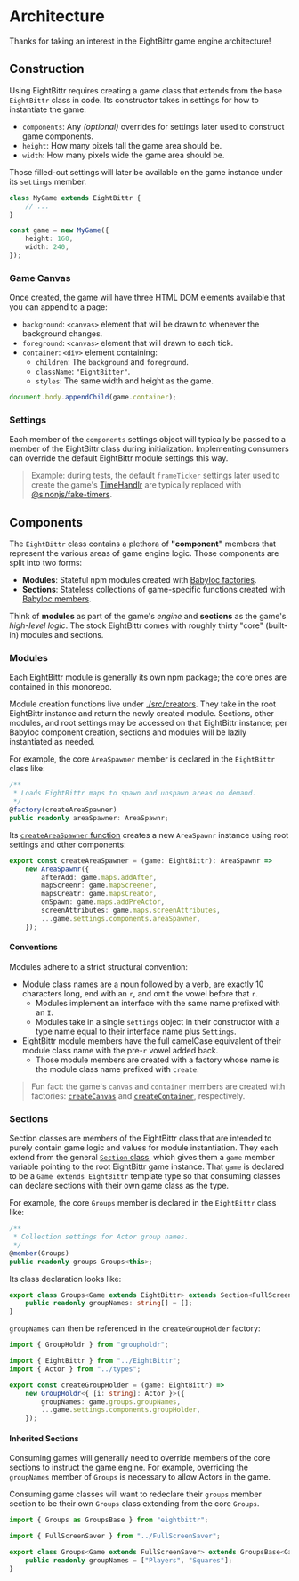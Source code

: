 # Architecture

Thanks for taking an interest in the EightBittr game engine architecture!

## Construction

Using EightBittr requires creating a game class that extends from the base `EightBittr` class in code.
Its constructor takes in settings for how to instantiate the game:

-   `components`: Any _(optional)_ overrides for settings later used to construct game components.
-   `height`: How many pixels tall the game area should be.
-   `width`: How many pixels wide the game area should be.

Those filled-out settings will later be available on the game instance under its `settings` member.

```ts
class MyGame extends EightBittr {
    // ...
}

const game = new MyGame({
    height: 160,
    width: 240,
});
```

### Game Canvas

Once created, the game will have three HTML DOM elements available that you can append to a page:

-   `background`: `<canvas>` element that will be drawn to whenever the background changes.
-   `foreground`: `<canvas>` element that will drawn to each tick.
-   `container`: `<div>` element containing:
    -   `children`: The `background` and `foreground`.
    -   `className`: `"EightBitter"`.
    -   `styles`: The same width and height as the game.

```ts
document.body.appendChild(game.container);
```

### Settings

Each member of the `components` settings object will typically be passed to a member of the EightBittr class during initialization.
Implementing consumers can override the default EightBittr module settings this way.

> Example: during tests, the default `frameTicker` settings later used to create the game's [TimeHandlr](../../timehandlr/README.md) are typically replaced with [@sinonjs/fake-timers](https://github.com/sinonjs/fake-timers).

## Components

The `EightBittr` class contains a plethora of **"component"** members that represent the various areas of game engine logic.
Those components are split into two forms:

-   **Modules**: Stateful npm modules created with [BabyIoc factories](../../babyioc/README.md#factories).
-   **Sections**: Stateless collections of game-specific functions created with [BabyIoc members](../../babyioc/README.md#usage).

Think of **modules** as part of the game's _engine_ and **sections** as the game's _high-level logic_.
The stock EightBittr comes with roughly thirty "core" (built-in) modules and sections.

### Modules

Each EightBittr module is generally its own npm package; the core ones are contained in this monorepo.

Module creation functions live under [./src/creators](./src/creators).
They take in the root EightBittr instance and return the newly created module.
Sections, other modules, and root settings may be accessed on that EightBittr instance; per BabyIoc component creation, sections and modules will be lazily instantiated as needed.

For example, the core `AreaSpawner` member is declared in the `EightBittr` class like:

```ts
/**
 * Loads EightBittr maps to spawn and unspawn areas on demand.
 */
@factory(createAreaSpawner)
public readonly areaSpawner: AreaSpawnr;
```

Its [`createAreaSpawner` function](../src/creators/createAreaSpawner.ts) creates a new `AreaSpawnr` instance using root settings and other components:

```ts
export const createAreaSpawner = (game: EightBittr): AreaSpawnr =>
    new AreaSpawnr({
        afterAdd: game.maps.addAfter,
        mapScreenr: game.mapScreener,
        mapsCreatr: game.mapsCreator,
        onSpawn: game.maps.addPreActor,
        screenAttributes: game.maps.screenAttributes,
        ...game.settings.components.areaSpawner,
    });
```

#### Conventions

Modules adhere to a strict structural convention:

-   Module class names are a noun followed by a verb, are exactly 10 characters long, end with an `r`, and omit the vowel before that `r`.
    -   Modules implement an interface with the same name prefixed with an `I`.
    -   Modules take in a single `settings` object in their constructor with a type name equal to their interface name plus `Settings`.
-   EightBittr module members have the full camelCase equivalent of their module class name with the pre-`r` vowel added back.
    -   Those module members are created with a factory whose name is the module class name prefixed with `create`.

> Fun fact: the game's `canvas` and `container` members are created with factories: [`createCanvas`](../src/creators/createCanvas.ts) and [`createContainer`](../src/creators/createContainer.ts), respectively.

### Sections

Section classes are members of the EightBittr class that are intended to purely contain game logic and values for module instantiation.
They each extend from the general [`Section` class](../src/sections/Section.ts), which gives them a `game` member variable pointing to the root EightBittr game instance.
That `game` is declared to be a `Game extends EightBittr` template type so that consuming classes can declare sections with their own game class as the type.

For example, the core `Groups` member is declared in the `EightBittr` class like:

```ts
/**
 * Collection settings for Actor group names.
 */
@member(Groups)
public readonly groups Groups<this>;
```

Its class declaration looks like:

```ts
export class Groups<Game extends EightBittr> extends Section<FullScreenSaver> {
    public readonly groupNames: string[] = [];
}
```

`groupNames` can then be referenced in the `createGroupHolder` factory:

```ts
import { GroupHoldr } from "groupholdr";

import { EightBittr } from "../EightBittr";
import { Actor } from "../types";

export const createGroupHolder = (game: EightBittr) =>
    new GroupHoldr<{ [i: string]: Actor }>({
        groupNames: game.groups.groupNames,
        ...game.settings.components.groupHolder,
    });
```

#### Inherited Sections

Consuming games will generally need to override members of the core sections to instruct the game engine.
For example, overriding the `groupNames` member of `Groups` is necessary to allow Actors in the game.

Consuming game classes will want to redeclare their `groups` member section to be their own `Groups` class extending from the core `Groups`.

```ts
import { Groups as GroupsBase } from "eightbittr";

import { FullScreenSaver } from "../FullScreenSaver";

export class Groups<Game extends FullScreenSaver> extends GroupsBase<Game> {
    public readonly groupNames = ["Players", "Squares"];
}
```
